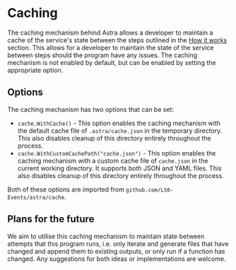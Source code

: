 # Caching

The caching mechanism behind Astra allows a developer to maintain a cache of the service's state between the steps outlined in the [How it works](https://www.github.com/LS6-Events/docs/how-it-works.md) section. This allows for a developer to maintain the state of the service between steps should the program have any issues. The caching mechanism is not enabled by default, but can be enabled by setting the appropriate option.

## Options

The caching mechanism has two options that can be set:
* `cache.WithCache()` - This option enables the caching mechanism with the default cache file of `.astra/cache.json` in the temporary directory. This also disables cleanup of this directory entirely throughout the process.
* `cache.WithCustomCachePath("cache.json")` - This option enables the caching mechanism with a custom cache file of `cache.json` in the current working directory. It supports both JSON and YAML files. This also disables cleanup of this directory entirely throughout the process.

Both of these options are imported from `github.com/LS6-Events/astra/cache`.

## Plans for the future
We aim to utilise this caching mechanism to maintain state between attempts that this program runs, i.e. only iterate and generate files that have changed and append them to existing outputs, or only run if a function has changed. Any suggestions for both ideas or implementations are welcome.